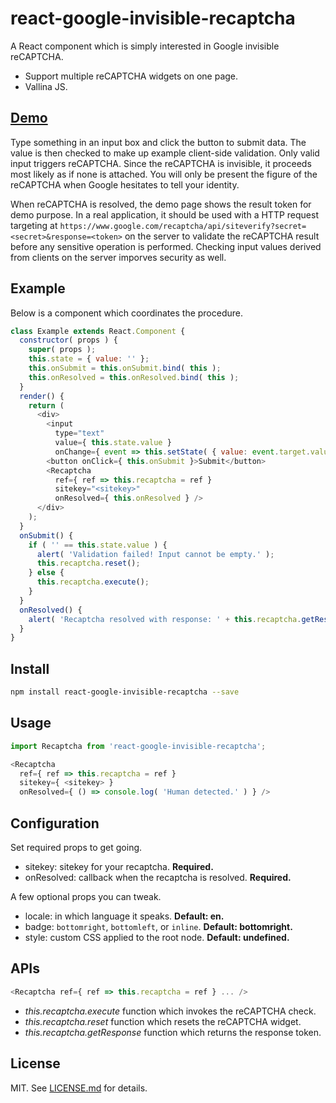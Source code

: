 # react-google-invisible-recaptcha #

A React component which is simply interested in Google invisible reCAPTCHA.

* Support multiple reCAPTCHA widgets on one page.
* Vallina JS.

## [Demo][demo] ##

Type something in an input box and click the button to submit data. The value is then checked to make up example client-side validation. Only valid input triggers reCAPTCHA. Since the reCAPTCHA is invisible, it proceeds most likely as if none is attached. You will only be present the figure of the reCAPTCHA when Google hesitates to tell your identity.

When reCAPTCHA is resolved, the demo page shows the result token for demo purpose. In a real application, it should be used with a HTTP request targeting at `https://www.google.com/recaptcha/api/siteverify?secret=<secret>&response=<token>` on the server to validate the reCAPTCHA result before any sensitive operation is performed. Checking input values derived from clients on the server imporves security as well.

## Example ##

Below is a component which coordinates the procedure.

```js
class Example extends React.Component {
  constructor( props ) {
    super( props );
    this.state = { value: '' };
    this.onSubmit = this.onSubmit.bind( this );
    this.onResolved = this.onResolved.bind( this );
  }
  render() {
    return (
      <div>
        <input
          type="text"
          value={ this.state.value }
          onChange={ event => this.setState( { value: event.target.value } ) } />
        <button onClick={ this.onSubmit }>Submit</button>
        <Recaptcha
          ref={ ref => this.recaptcha = ref }
          sitekey="<sitekey>"
          onResolved={ this.onResolved } />
      </div>
    );
  }
  onSubmit() {
    if ( '' == this.state.value ) {
      alert( 'Validation failed! Input cannot be empty.' );
      this.recaptcha.reset();
    } else {
      this.recaptcha.execute();
    }
  }
  onResolved() {
    alert( 'Recaptcha resolved with response: ' + this.recaptcha.getResponse() );
  }
}
```

## Install ##

```sh
npm install react-google-invisible-recaptcha --save
```

## Usage ##

```js
import Recaptcha from 'react-google-invisible-recaptcha';

<Recaptcha
  ref={ ref => this.recaptcha = ref }
  sitekey={ <sitekey> }
  onResolved={ () => console.log( 'Human detected.' ) } />
```

## Configuration ##

Set required props to get going.

* sitekey: sitekey for your recaptcha. **Required.**
* onResolved: callback when the recaptcha is resolved. **Required.**

A few optional props you can tweak.

* locale: in which language it speaks. **Default: en.**
* badge: `bottomright`, `bottomleft`, or `inline`. **Default: bottomright.**
* style: custom CSS applied to the root node. **Default: undefined.**

## APIs ##

```js
<Recaptcha ref={ ref => this.recaptcha = ref } ... />
```

* _this.recaptcha.execute_ function which invokes the reCAPTCHA check.
* _this.recaptcha.reset_ function which resets the reCAPTCHA widget.
* _this.recaptcha.getResponse_ function which returns the response token.

## License ##

MIT. See [LICENSE.md](http://github.com/szchenghuang/react-google-invisible-recaptcha/blob/master/LICENSE.md) for details.

[demo]: https://szchenghuang.github.io/react-google-invisible-recaptcha/
